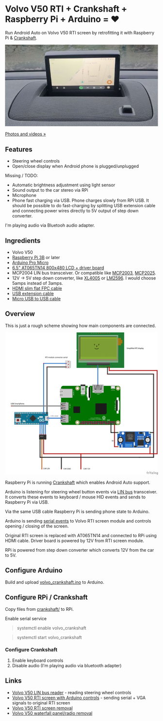 # Volvo V50 RTI + Crankshaft + Raspberry Pi + Arduino = ❤️

Run Android Auto on Volvo V50 RTI screen by retrofitting it with Raspberry Pi & [Crankshaft](https://getcrankshaft.com/).

[![Working example](media/android_auto.jpg)](https://photos.app.goo.gl/vtM3ymQ5z1pJNeDw8)

[Photos and videos »](https://photos.app.goo.gl/vtM3ymQ5z1pJNeDw8)

## Features

- Steering wheel controls
- Open/close display when Android phone is plugged/unplugged

Missing / TODO:

- Automatic brightness adjustment using light sensor
- Sound output to the car stereo via RPi
- Microphone
- Phone fast charging via USB. Phone charges slowly from RPi USB. It should be possible to do fast-charging by splitting USB extension cable and connecting power wires directly to 5V output of step down converter.

I'm playing audio via Bluetooh audio adapter. 

## Ingredients

- Volvo V50
- [Raspberry Pi 3B](https://www.amazon.de/gp/search/ref=as_li_qf_sp_sr_tl?ie=UTF8&tag=laurynas-21&keywords=Raspberry+PI+3+B&index=aps&camp=1638&creative=6742&linkCode=ur2&linkId=e001c5f9f4d3f74b5c1dd16f6c332d13) or later
- [Arduino Pro Micro](https://www.amazon.de/gp/search/ref=as_li_qf_sp_sr_il_tl?ie=UTF8&tag=laurynas-21&keywords=Arduino+Pro+Micro&index=aps&camp=1638&creative=6742&linkCode=xm2&linkId=d4686b56fc385d159579ed4d5eef5ea8)
- [6.5" AT065TN14 800x480 LCD + driver board](https://www.amazon.de/gp/search/ref=as_li_qf_sp_sr_il_tl?ie=UTF8&tag=laurynas-21&keywords=AT065TN14&index=aps&camp=1638&creative=6742&linkCode=xm2&linkId=6e01e0dad15fba08e3fcbea8f2b6eccf)
- MCP2004 LIN bus transceiver. Or compatible like [MCP2003](https://amzn.to/3rwwUKv), [MCP2025](https://www.amazon.de/gp/search/ref=as_li_qf_sp_sr_tl?ie=UTF8&tag=laurynas-21&keywords=MCP2025&index=aps&camp=1638&creative=6742&linkCode=ur2&linkId=cf9ec269986e3037d6f886c80946ed53).
- 12V -> 5V step down converter, like [XL4005](https://www.amazon.de/gp/search/ref=as_li_qf_sp_sr_il_tl?ie=UTF8&tag=laurynas-21&keywords=XL4005&index=aps&camp=1638&creative=6742&linkCode=xm2&linkId=eb52987620732e0b3498814cf89e6b3a) or [LM2596](https://www.amazon.de/gp/search/ref=as_li_qf_sp_sr_il_tl?ie=UTF8&tag=laurynas-21&keywords=LM2596&index=aps&camp=1638&creative=6742&linkCode=xm2&linkId=b877bd309a1e1d59cda432af439f6d30). I would choose 5amps instead of 3amps.
- [HDMI slim flat FPC cable](https://amzn.to/3hjNZCM)
- [USB extension cable](https://www.amazon.de/gp/search/ref=as_li_qf_sp_sr_il_tl?ie=UTF8&tag=laurynas-21&keywords=USB+extension+cable&index=aps&camp=1638&creative=6742&linkCode=xm2&linkId=855fc94e9bb2ae16bfbce0f68ece176d)
- [Micro USB to USB cable](https://www.amazon.de/gp/search/ref=as_li_qf_sp_sr_il_tl?ie=UTF8&tag=laurynas-21&keywords=Micro+USB+to+USB+flat+cable&index=aps&camp=1638&creative=6742&linkCode=xm2&linkId=06dc1a5da441e191d22304bfa2641932)

## Overview

This is just a rough scheme showing how main components are connected. 

![Rough scheme](media/sketch_bb.png)

Raspberry Pi is running [Crankshaft](https://getcrankshaft.com/) which enables Android Auto support.

Arduino is listening for steering wheel button events via [LIN bus](https://github.com/laurynas/volvo_linbus) transceiver. It converts these events to keyboard / mouse HID events and sends to Raspberry Pi via USB.

Via the same USB cable Raspberry Pi is sending phone state to Arduino.

Arduino is sending [serial events](https://github.com/laurynas/volvo#screen-control-signal) to Volvo RTI screen module and controls opening / closing of the screen.

Original RTI screen is replaced with AT065TN14 and connected to RPi using HDMI cable. Driver board is powered by 12V from RTI screen module.

RPi is powered from step down converter which converts 12V from the car to 5V.

## Configure Arduino

Build and upload [volvo_crankshaft.ino](volvo_crankshaft.ino) to Arduino.

## Configure RPi / Crankshaft

Copy files from [crankshaft/](crankshaft/) to RPi.

Enable serial service

> systemctl enable volvo_crankshaft

> systemctl start volvo_crankshaft 

### Configure Crankshaft

1. Enable keyboard controls
2. Disable audio (I'm playing audio via bluetooth adapter)

## Links

- [Volvo V50 LIN bus reader](https://github.com/laurynas/volvo_linbus) - reading steering wheel controls
- [Volvo V50 RTI screen with Arduino controls](https://github.com/laurynas/volvo) - sending serial + VGA signals to original RTI screen
- [Volvo V50 RTI screen removal](https://www.youtube.com/watch?v=MJirMelq5ys)
- [Volvo V50 waterfall panel/radio removal](https://www.youtube.com/watch?v=Xo5NpBt04qs)
